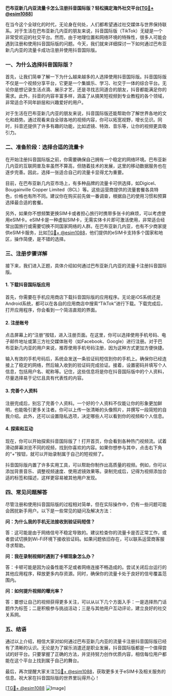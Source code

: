 **巴布亚新几内亚流量卡怎么注册抖音国际版？轻松搞定海外社交平台[[TG💪+ @esim1088](https://t.me/s/esim1088)]**

在当今这个全球化的时代，无论身在何处，人们都希望通过社交媒体与世界保持联系。对于生活在巴布亚新几内亚的朋友来说，抖音国际版（TikTok）无疑是一个非常受欢迎的社交平台。然而，由于地理位置和网络环境的特殊性，很多人可能会遇到注册和使用抖音国际版的问题。今天，我们就来详细探讨一下如何通过巴布亚新几内亚的流量卡成功注册并使用抖音国际版。

### 一、为什么选择抖音国际版？

首先，让我们简单了解一下为什么越来越多的人选择使用抖音国际版。抖音国际版不仅是一个视频分享平台，它更是一个集娱乐、学习、社交于一体的综合平台。无论你是想记录生活点滴、展示才艺，还是寻找志同道合的朋友，抖音都能满足你的需求。此外，抖音的内容丰富多样，涵盖了从搞笑短视频到专业教程的各个领域，非常适合不同年龄层和兴趣爱好的用户。

对于生活在巴布亚新几内亚的朋友来说，抖音国际版还能帮助你了解世界各地的文化和趋势。通过观看来自全球各地的视频内容，你可以拓宽视野，增长见识。同时，抖音还提供了许多有趣的功能，比如滤镜、特效、音乐等，让你的视频更具吸引力。

### 二、准备阶段：选择合适的流量卡

在开始注册抖音国际版之前，你需要确保自己拥有一个稳定的网络环境。巴布亚新几内亚的互联网普及率虽然不算高，但随着技术的发展，这里的移动数据服务也在逐步完善。因此，选择一张适合自己的流量卡显得尤为重要。

目前，在巴布亚新几内亚市场上，有多种品牌的流量卡可供选择，如Digicel、Bougainville Copper Limited（BCL）等。这些运营商提供的流量套餐各具特色，价格也有所不同。建议你在购买前先做一番调查，根据自己的使用习惯和预算选择最合适的套餐。

另外，如果你不想频繁更换SIM卡或者担心旅行时携带多张卡的麻烦，可以考虑使用eSIM卡。eSIM卡是一种虚拟SIM卡，无需实体卡片即可激活使用，非常适合经常出国旅行或需要切换不同国家网络的人群。在巴布亚新几内亚，也有不少商家提供eSIM卡服务，比如[TG💪+ @esim1088](https://t.me/s/esim1088)，他们提供的eSIM卡支持多个国家和地区，操作简便，是不错的选择。

### 三、注册步骤详解

接下来，我们进入正题，具体介绍如何通过巴布亚新几内亚的流量卡注册抖音国际版。

#### 1. 下载抖音国际版应用

首先，你需要在手机应用商店下载抖音国际版的应用程序。无论是iOS系统还是Android系统，都可以在各自的应用商店中搜索“TikTok”进行下载。下载完成后，打开应用程序，你会看到一个简洁直观的界面。

#### 2. 注册账号

点击屏幕上的“注册”按钮，进入注册页面。在这里，你可以选择使用手机号码、电子邮件地址或第三方社交媒体账号（如Facebook、Google）进行注册。对于巴布亚新几内亚的用户来说，推荐使用手机号码注册，因为这种方式更加方便快捷。

输入有效的手机号码后，系统会发送一条验证码短信到你的手机上。确保你已经连接上了稳定的网络，然后输入收到的验证码完成验证。接着，设置密码并填写个人信息，包括用户名、昵称等。记住，这些信息将是你在抖音国际版中的个人资料，尽量选择易于记忆且具有代表性的内容。

#### 3. 完善个人资料

注册完成后，别忘了完善个人资料。一个好的个人资料不仅能让你的形象更加鲜明，也能吸引更多关注者。你可以上传一张清晰的头像照片，并撰写一段简短的自我介绍。此外，还可以设置隐私选项，决定哪些人可以看到你的视频和个人信息。

#### 4. 探索和互动

现在，你可以开始探索抖音国际版了！打开首页，你会看到各种热门视频流。试着滑动屏幕浏览不同的视频，找到你喜欢的内容。如果你想参与其中，点击右下角的“+”按钮，就可以开始录制属于自己的短视频了。

抖音国际版内置了许多实用工具，可以帮助你制作出高质量的视频。例如，你可以添加背景音乐、调整视频速度、使用滤镜效果等。录制完成后，记得为视频添加合适的标签和描述，这样更容易被其他用户发现。

### 四、常见问题解答

尽管注册和使用抖音国际版的过程相对简单，但在实际操作中，仍有一些问题可能会困扰新手用户。以下是一些常见的疑问及解决方法：

**问：为什么我的手机无法接收到验证码短信？**

答：这可能是由于网络信号不稳定导致的。建议检查你的流量卡是否正常工作，或者尝试切换到Wi-Fi环境下接收验证码。如果问题依旧存在，可以联系运营商客服寻求帮助。

**问：我在录制视频时遇到了卡顿现象怎么办？**

答：卡顿可能是因为设备性能不足或者网络连接不畅造成的。尝试关闭后台运行的其他应用程序，释放更多内存资源。同时，确保你的流量卡处于良好的信号覆盖范围内。

**问：如何提升视频的曝光率？**

答：要想让自己的视频获得更多关注，可以从以下几个方面入手：一是选择热门话题作为标签；二是积极参与挑战活动；三是与其他用户互动评论，建立良好的社交关系网。

### 五、结语

通过以上介绍，相信大家对如何通过巴布亚新几内亚的流量卡注册抖音国际版已经有了清晰的认识。无论是为了娱乐消遣还是职业发展，抖音国际版都是一个值得尝试的好平台。只要掌握了正确的方法，并坚持努力创作优质内容，相信每位用户都能在这个平台上找到属于自己的舞台。

最后，再次提醒大家关注[TG💪+ @esim1088](https://t.me/s/esim1088)，获取更多关于eSIM卡及相关服务的信息。祝大家在抖音国际版的世界里玩得开心！

[[TG💪+ @esim1088](https://t.me/s/esim1088) ![Image](https://i.postimg.cc/4NQfJmqS/Snipaste-2025-05-13-00-14-12.png)]